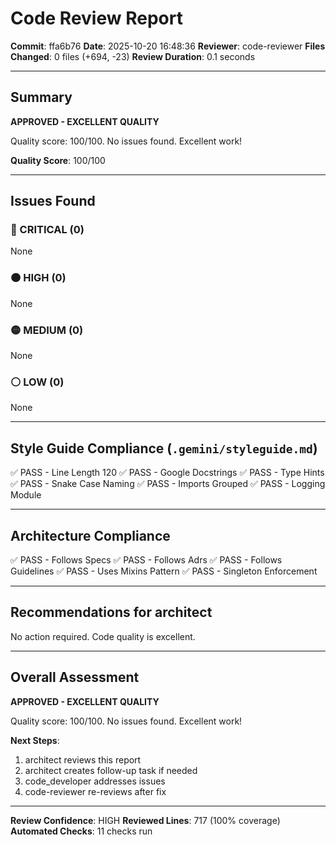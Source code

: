 # Code Review Report

**Commit**: ffa6b76
**Date**: 2025-10-20 16:48:36
**Reviewer**: code-reviewer
**Files Changed**: 0 files (+694, -23)
**Review Duration**: 0.1 seconds

---

## Summary

**APPROVED - EXCELLENT QUALITY**

Quality score: 100/100. No issues found. Excellent work!

**Quality Score**: 100/100

---

## Issues Found

### 🔴 CRITICAL (0)

None

### 🟠 HIGH (0)

None

### 🟡 MEDIUM (0)

None

### ⚪ LOW (0)

None

---

## Style Guide Compliance (`.gemini/styleguide.md`)

✅ PASS - Line Length 120
✅ PASS - Google Docstrings
✅ PASS - Type Hints
✅ PASS - Snake Case Naming
✅ PASS - Imports Grouped
✅ PASS - Logging Module

---

## Architecture Compliance

✅ PASS - Follows Specs
✅ PASS - Follows Adrs
✅ PASS - Follows Guidelines
✅ PASS - Uses Mixins Pattern
✅ PASS - Singleton Enforcement

---

## Recommendations for architect


No action required. Code quality is excellent.

---

## Overall Assessment

**APPROVED - EXCELLENT QUALITY**

Quality score: 100/100. No issues found. Excellent work!

**Next Steps**:
1. architect reviews this report
2. architect creates follow-up task if needed
3. code_developer addresses issues
4. code-reviewer re-reviews after fix

---

**Review Confidence**: HIGH
**Reviewed Lines**: 717 (100% coverage)
**Automated Checks**: 11 checks run
